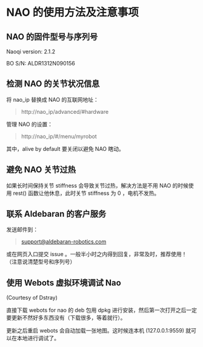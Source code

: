 # NAO 的使用方法及注意事项

## NAO 的固件型号与序列号

Naoqi version:  2.1.2

BO S/N:         ALDR1312N090156

## 检测 NAO 的关节状况信息

将 nao_ip 替换成 NAO 的互联网地址：

> http://nao_ip/advanced/#hardware

管理 NAO 的设置：

> http://nao_ip/#/menu/myrobot

其中，alive by default 要关闭以避免 NAO 瞎动。

## 避免 NAO 关节过热

如果长时间保持关节 stiffness 会导致关节过热，解决方法是不用 NAO 的时候使用 rest() 函数让他休息，此时关节 stiffness 为 0 ，电机不发热。

## 联系 Aldebaran 的客户服务

发送邮件到：

> support@aldebaran-robotics.com

或在网页入口提交 issue 。一般半小时之内得到回复，非常及时，推荐使用！（注意说清楚型号和序列号）

## 使用 Webots 虚拟环境调试 Nao

(Courtesy of Dstray)

直接下载 webots for nao 的 deb 包用 dpkg 进行安装，然后第一次打开之后一定要更新不然好多东西没有（下载很多，等着就行）。

更新之后重启 webots 会自动加载一张地图。这时候连本机 (127.0.0.1:9559) 就可以在本地进行调试了。
